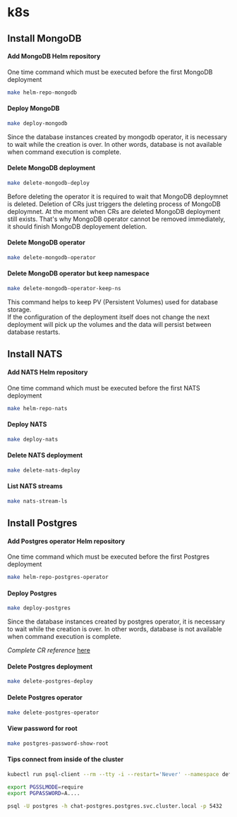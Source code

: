# k8s
## Install MongoDB

#### Add MongoDB Helm repository
One time command which must be executed before the first MongoDB deployment  
```bash
make helm-repo-mongodb
```
#### Deploy MongoDB
```bash
make deploy-mongodb
```
Since the database instances created by mongodb operator, it is necessary to wait while the creation is over.
In other words, database is not available when command execution is complete. 

#### Delete MongoDB deployment
```bash
make delete-mongodb-deploy
```  

Before deleting the operator it is required to wait that MongoDB deploymnet is deleted.
Deletion of CRs just triggers the deleting process of MongoDB deploymnet. At the moment when CRs are deleted MongoDB deployment still exists.
That's why MongoDB operator cannot be removed immediately, it should finish MongoDB deployement deletion.

#### Delete MongoDB operator
```bash
make delete-mongodb-operator
```

#### Delete MongoDB operator but keep namespace
```bash
make delete-mongodb-operator-keep-ns
```
This command helps to keep PV (Persistent Volumes) used for database storage.  
If the configuration of the deployment itself does not change the next deployment will pick up the volumes and the data will persist between database restarts.


## Install NATS

#### Add NATS Helm repository
One time command which must be executed before the first NATS deployment  
```bash
make helm-repo-nats
```
#### Deploy NATS
```bash
make deploy-nats
```
#### Delete NATS deployment
```bash
make delete-nats-deploy
```


#### List NATS streams
```bash
make nats-stream-ls
```

## Install Postgres

#### Add Postgres operator Helm repository
One time command which must be executed before the first Postgres deployment  
```bash
make helm-repo-postgres-operator
```
#### Deploy Postgres
```bash
make deploy-postgres
```
Since the database instances created by postgres operator, it is necessary to wait while the creation is over.
In other words, database is not available when command execution is complete. 

_Complete CR reference_ [here](https://github.com/zalando/postgres-operator/blob/master/manifests/complete-postgres-manifest.yaml)

#### Delete Postgres deployment
```bash
make delete-postgres-deploy
```
#### Delete Postgres operator
```bash
make delete-postgres-operator
```
#### View password for root
```bash
make postgres-password-show-root
```

#### Tips connect from inside of the cluster
```bash
kubectl run psql-client --rm --tty -i --restart='Never' --namespace default --image bitnami/postgresql -- bash

export PGSSLMODE=require
export PGPASSWORD=A....

psql -U postgres -h chat-postgres.postgres.svc.cluster.local -p 5432
```
